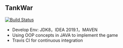 ## TankWar

[![Build Status](https://travis-ci.com/bchen11/NewTankWar.svg?branch=master)](https://travis-ci.com/bchen11/NewTankWar)
 *  Develop Env: JDK8，IDEA 2019.1，MAVEN
 *  Using OOP concepts in JAVA to implement the game
 *  Travis CI for continuous integration
